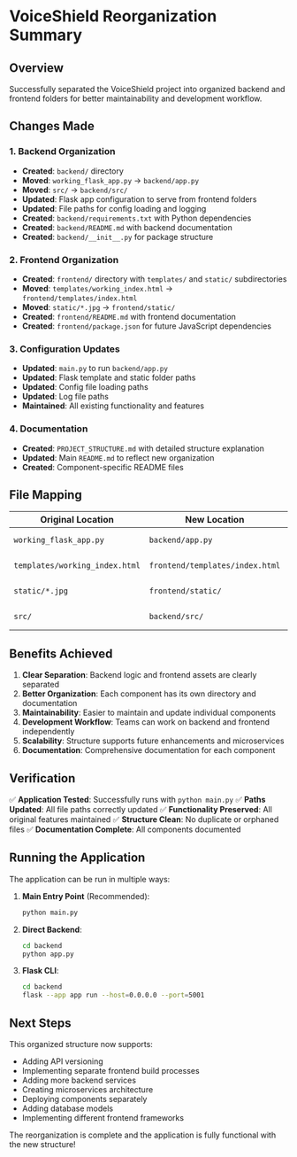 # VoiceShield Reorganization Summary

## Overview
Successfully separated the VoiceShield project into organized backend and frontend folders for better maintainability and development workflow.

## Changes Made

### 1. Backend Organization
- **Created**: `backend/` directory
- **Moved**: `working_flask_app.py` → `backend/app.py`
- **Moved**: `src/` → `backend/src/`
- **Updated**: Flask app configuration to serve from frontend folders
- **Updated**: File paths for config loading and logging
- **Created**: `backend/requirements.txt` with Python dependencies
- **Created**: `backend/README.md` with backend documentation
- **Created**: `backend/__init__.py` for package structure

### 2. Frontend Organization
- **Created**: `frontend/` directory with `templates/` and `static/` subdirectories
- **Moved**: `templates/working_index.html` → `frontend/templates/index.html`
- **Moved**: `static/*.jpg` → `frontend/static/`
- **Created**: `frontend/README.md` with frontend documentation
- **Created**: `frontend/package.json` for future JavaScript dependencies

### 3. Configuration Updates
- **Updated**: `main.py` to run `backend/app.py`
- **Updated**: Flask template and static folder paths
- **Updated**: Config file loading paths
- **Updated**: Log file paths
- **Maintained**: All existing functionality and features

### 4. Documentation
- **Created**: `PROJECT_STRUCTURE.md` with detailed structure explanation
- **Updated**: Main `README.md` to reflect new organization
- **Created**: Component-specific README files

## File Mapping

| Original Location | New Location | Notes |
|------------------|--------------|-------|
| `working_flask_app.py` | `backend/app.py` | Main Flask application |
| `templates/working_index.html` | `frontend/templates/index.html` | Main web interface |
| `static/*.jpg` | `frontend/static/` | Logo images |
| `src/` | `backend/src/` | Backend modules |

## Benefits Achieved

1. **Clear Separation**: Backend logic and frontend assets are clearly separated
2. **Better Organization**: Each component has its own directory and documentation
3. **Maintainability**: Easier to maintain and update individual components
4. **Development Workflow**: Teams can work on backend and frontend independently
5. **Scalability**: Structure supports future enhancements and microservices
6. **Documentation**: Comprehensive documentation for each component

## Verification

✅ **Application Tested**: Successfully runs with `python main.py`
✅ **Paths Updated**: All file paths correctly updated
✅ **Functionality Preserved**: All original features maintained
✅ **Structure Clean**: No duplicate or orphaned files
✅ **Documentation Complete**: All components documented

## Running the Application

The application can be run in multiple ways:

1. **Main Entry Point** (Recommended):
   ```bash
   python main.py
   ```

2. **Direct Backend**:
   ```bash
   cd backend
   python app.py
   ```

3. **Flask CLI**:
   ```bash
   cd backend
   flask --app app run --host=0.0.0.0 --port=5001
   ```

## Next Steps

This organized structure now supports:
- Adding API versioning
- Implementing separate frontend build processes
- Adding more backend services
- Creating microservices architecture
- Deploying components separately
- Adding database models
- Implementing different frontend frameworks

The reorganization is complete and the application is fully functional with the new structure!
